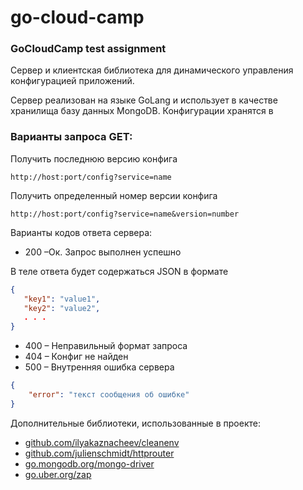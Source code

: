 # go-cloud-camp

### GoCloudCamp test assignment

Сервер и клиентская библиотека для динамического управления конфигурацией приложений.

Сервер реализован на языке GoLang и использует в качестве хранилища базу данных MongoDB. Конфигурации хранятся в

### Варианты запроса GET:

Получить последнюю версию конфига

```
http://host:port/config?service=name
```

Получить определенный номер версии конфига

```
http://host:port/config?service=name&version=number
```

Варианты кодов ответа сервера:

- 200 –Ок. Запрос выполнен успешно

В теле ответа будет содержаться JSON в формате

```json
{
   "key1": "value1",
   "key2": "value2",
   . . .
}
```

- 400 – Неправильный формат запроса
- 404 – Конфиг не найден
- 500 – Внутренняя ошибка сервера

```json
{
	"error": "текст сообщения об ошибке"
}
```

Дополнительные библиотеки, использованные в проекте:

- [github.com/ilyakaznacheev/cleanenv](github.com/ilyakaznacheev/cleanenv)
- [github.com/julienschmidt/httprouter](github.com/julienschmidt/httprouter)
- [go.mongodb.org/mongo-driver](go.mongodb.org/mongo-driver)
- [go.uber.org/zap](go.uber.org/zap)
